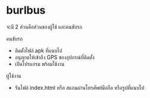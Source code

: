 # burlbus
จะมี 2 ส่วนคือส่วนของผู้ใช้ และคนขับรถ

คนขับรถ
- ติดตั้งไฟล์ apk ที่แนบไป
- อนุญาตให้เข้าถึง GPS ของอุปกรณ์ที่ติดตั้ง
- เปิดโปรแกรม พร้อมใช้งาน

ผู้ใช้งาน
- รันไฟล์ index.html หรือ สแกนผ่านโทรศัพท์มือถือ หรือรูปที่แนบไป

